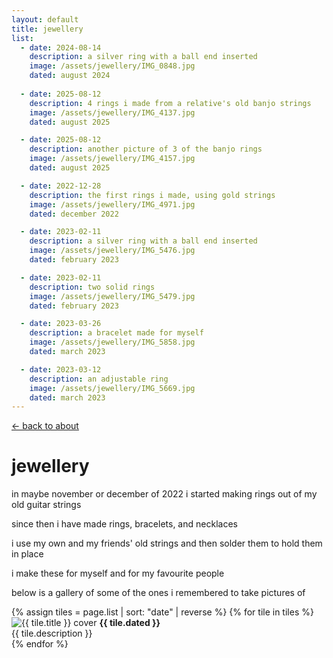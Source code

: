 ```yaml
---
layout: default
title: jewellery
list:
  - date: 2024-08-14
    description: a silver ring with a ball end inserted
    image: /assets/jewellery/IMG_0848.jpg
    dated: august 2024
    
  - date: 2025-08-12
    description: 4 rings i made from a relative's old banjo strings
    image: /assets/jewellery/IMG_4137.jpg
    dated: august 2025

  - date: 2025-08-12
    description: another picture of 3 of the banjo rings
    image: /assets/jewellery/IMG_4157.jpg
    dated: august 2025

  - date: 2022-12-28
    description: the first rings i made, using gold strings
    image: /assets/jewellery/IMG_4971.jpg
    dated: december 2022

  - date: 2023-02-11
    description: a silver ring with a ball end inserted
    image: /assets/jewellery/IMG_5476.jpg
    dated: february 2023

  - date: 2023-02-11
    description: two solid rings
    image: /assets/jewellery/IMG_5479.jpg
    dated: february 2023

  - date: 2023-03-26
    description: a bracelet made for myself
    image: /assets/jewellery/IMG_5858.jpg
    dated: march 2023

  - date: 2023-03-12
    description: an adjustable ring
    image: /assets/jewellery/IMG_5669.jpg
    dated: march 2023
---
```


<a href="/">← back to about</a>

# jewellery

in maybe november or december of 2022 i started making rings out of my old guitar strings

since then i have made rings, bracelets, and necklaces

i use my own and my friends' old strings and then solder them to hold them in place

i make these for myself and for my favourite people

below is a gallery of some of the ones i remembered to take pictures of

<div class="gallery">
  {% assign tiles = page.list | sort: "date" | reverse %}
  {% for tile in tiles %}
    <div class="gallery-tile">
      <img src="{{ tile.image }}" alt="{{ tile.title }} cover" class="tile-cover">
      <strong class="gallery-date">{{ tile.dated }}</strong><br>
      <span>{{ tile.description }}</span>
    </div>
  {% endfor %}
</div>
